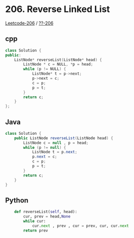 # 206. Reverse Linked List

[Leetcode-206](https://leetcode.com/problems/reverse-linked-list/) / [??-206](https://leetcode-cn.com/problems/reverse-linked-list/)

## cpp
```cpp
class Solution {
public:
    ListNode* reverseList(ListNode* head) {
        ListNode * c = NULL, *p = head;
        while (p != NULL) {
            ListNode* t = p->next;
            p->next = c;
            c = p;
            p = t;
        }
        return c;
    }
};
```

## Java

```java
class Solution {
    public ListNode reverseList(ListNode head) {
        ListNode c = null , p = head;
        while (p != null) {
            ListNode t = p.next;
            p.next = c;
            c = p;
            p = t;
        }
        return c;
    }
}
```

## Python 

```python
    def reverseList(self, head):
        cur, prev = head,None
        while cur:
            cur.next , prev , cur = prev, cur, cur.next
        return prev
```

